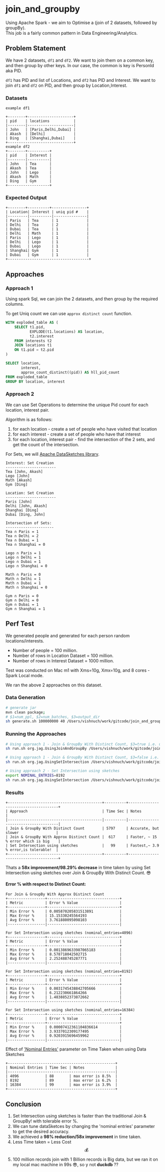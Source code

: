 # join_and_groupby
Using Apache Spark - we aim to Optimise a (join of 2 datasets, followed by groupBy).  
This job is a fairly common pattern in Data Engineering/Analytics.

## Problem Statement
We have 2 datasets, `df1` and `df2`. We want to join them on a common key, and then group by other keys.
In our case, the common is key is PersonId aka PID. 

`df1` has PID and list of Locations, and `df2` has PID and Interest.
We want to join `df1` and `df2` on PID, and then group by Location,Interest.

### Datasets
```
example df1

+--------+---------------------+
| pid    | locations           |
|--------|---------------------|
| John   | [Paris,Delhi,Dubai] |
| Akash  | [Delhi]             |
| Ding   | [Shanghai,Dubai]    |
+------------------------------+
example df2
+--------+----------+
| pid    | Interest |
|--------|----------|
| John   | Tea      |
| Akash  | Tea      |
| John   | Lego     |
| Akash  | Math     |
| Ding   | Gym      |
+-------------------+
```
### Expected Output
```
+--------+----------+----------------+
| Location| Interest | uniq pid #    |
|---------|----------|---------------|
| Paris   | Tea      | 1             |
| Delhi   | Tea      | 2             |
| Dubai   | Tea      | 1             |
| Delhi   | Math     | 1             |
| Paris   | Lego     | 1             |
| Delhi   | Lego     | 1             |
| Dubai   | Lego     | 1             |
| Shanghai| Gym      | 1             |
| Dubai   | Gym      | 1             |
+-------------------------------------+
```
## Approaches

### Approach 1

Using spark Sql, we can join the 2 datasets, and then group by the required columns.

To get Uniq count we can use `approx distinct count` function.

```sql
WITH exploded_table AS (
    SELECT t1.pid, 
           EXPLODE(t1.locations) AS location,
           t2.interest
    FROM interests t2
    JOIN locations t1
    ON t1.pid = t2.pid
)

SELECT location, 
       interest, 
       approx_count_distinct((pid)) AS hll_pid_count
FROM exploded_table
GROUP BY location, interest
```

### Approach 2

We can use Set Operations to determine the unique Pid count for each location, interest pair.

Algorithm is as follows:

1. for each location - create a set of people who have visited that location
2. for each interest - create a set of people who have that interest
3. for each location, interest pair - find the intersection of the 2 sets, and get the count of the intersection.

For Sets, we will [Apache DataSketches library](https://datasketches.apache.org/).
```
Interest: Set Creation
-----------------------
Tea [John, Akash]
Lego [John]
Math [Akash]
Gym [Ding]

Location: Set Creation
-----------------------
Paris [John]
Delhi [John, Akash]
Shanghai [Ding]
Dubai [Ding, John]

Intersection of Sets:
----------------------
Tea ∩ Paris = 1 
Tea ∩ Delhi = 2
Tea ∩ Dubai = 1
Tea ∩ Shanghai = 0

Lego ∩ Paris = 1
Lego ∩ Delhi = 1
Lego ∩ Dubai = 1
Lego ∩ Shanghai = 0 

Math ∩ Paris = 0
Math ∩ Delhi = 1
Math ∩ Dubai = 1
Math ∩ Shanghai = 0

Gym ∩ Paris = 0
Gym ∩ Delhi = 0
Gym ∩ Dubai = 1
Gym ∩ Shanghai = 1

```

## Perf Test

We generated people and generated for each person random locations/interests.

* Number of people = 100 million.
* Number of rows in Location Dataset = 100 million.
* Number of rows in Interest Dataset = 1000 million.

Test was conducted on Mac m1 with Xms=10g, Xmx=10g, and 8 cores - Spark Local mode.

We ran the above 2 approaches on this dataset.

### Data Generation

```bash
# generate jar
mvn clean package;
# $1=num_ppl, $2=num_batches, $3=output_dir
sh generate.sh 100000000 40 /Users/vishnuch/work/gitcode/join_and_groupby/data
```

### Running the Approaches

```bash
# Using approach 1 - Join & GroupBy With Distinct Count, $3=true i.e. use approx distinct count
sh run.sh org.jag.UsingJoinAndGroupBy /Users/vishnuch/work/gitcode/join_and_groupby/data true`

# Using approach 1 - Join & GroupBy With Distinct Count, $3=false i.e. use distinct count
sh run.sh org.jag.UsingSetIntersection /Users/vishnuch/work/gitcode/join_and_groupby/data false

# Using approach 2 - Set Intersection using sketches
export NOMINAL_ENTRIES=8192
sh run.sh org.jag.UsingSetIntersection /Users/vishnuch/work/gitcode/join_and_groupby/data
```

### Results
```
+-------------------------------------------+----------+--------------------------------------+
| Approach                                  | Time Sec | Notes                                |
|-------------------------------------------|----------|--------------------------------------|
| Join & GroupBy With Distinct Count        | 5797     | Accurate, but slower                 |
| Join & GroupBy With Approx Distinct Count |  617     | Faster, ~ 15 % error which is big    |
| Set Intersection using sketches           |   99     | Fastest,~ 3.9 % error,is tolerable!  |
+-------------------------------------------+----------+--------------------------------------+
```
Thats a **58x improvement/98.29% decrease** in time taken by using Set Intersection using sketches
over Join & GroupBy With Distinct Count. 😎

#### Error % with respect to Distinct Count:
```
For Join & GroupBy With Approx Distinct Count
+-----------------+---------------------------------+
| Metric          | Error % Value                   |
+-----------------+---------------------------------+
| Min Error %     | 0.005870205831513891            |
| Max Error %     | 15.15330245564193               |
| Avg Error %     | 3.761880095098103               |
|-----------------|---------------------------------|

For Set Intersection using sketches (nominal_entries=4096)
+-----------------+---------------------------------+
| Metric          | Error % Value                   |
+-----------------+---------------------------------+
| Min Error %     | 0.0013869633987065183           |
| Max Error %     | 8.578718042502715               |
| Avg Error %     | 2.252488745287771               |
|-----------------|---------------------------------|

For Set Intersection using sketches (nominal_entries=8192)
+-----------------+---------------------------------+
| Metric          | Error % Value                   |
+-----------------+---------------------------------+
| Min Error %     | 0.0031745438842705666           |
| Max Error %     | 6.212230661864266               |
| Avg Error %     | 1.4838852373872662              |
|-----------------|---------------------------------|

For Set Intersection using sketches (nominal_entries=16384)
+-----------------+---------------------------------+
| Metric          | Error % Value                   |
+-----------------+---------------------------------+
| Min Error %     | 0.00007412361104836614          |
| Max Error %     | 3.9337012309177495              |
| Avg Error %     | 0.9203915696459962              |
|-----------------|---------------------------------|

```
Effect of ['Nominal Entries'](https://datasketches.apache.org/docs/Theta/ThetaErrorTable.html) parameter on Time Taken when using Data Sketches
```
+-------------------------------------------------+
| Nominal Entries | Time Sec | Notes              |
|-------------------------------------------------|
| 4096            | 88       | max error is 8.5%  |
| 8192            | 89       | max error is 6.2%  |
| 16384           | 99       | max error is 3.9%  |
+-------------------------------------------------+

```

## Conclusion

1. Set Intersection using sketches is faster than the traditional Join & GroupBy! with tolerable error %.
2. We can tune dataSketces by changing the 'nominal entries' parameter to get the desired accuracy.
2. We achieved a **98% reduction/58x improvement** in time taken.
3. Less Time taken = Less Cost $$ 💰$$
4. 100 million records join with 1 Billion records is Big data, but we ran it on my local mac machine in 99s 😎, so y not **duckdb** ??